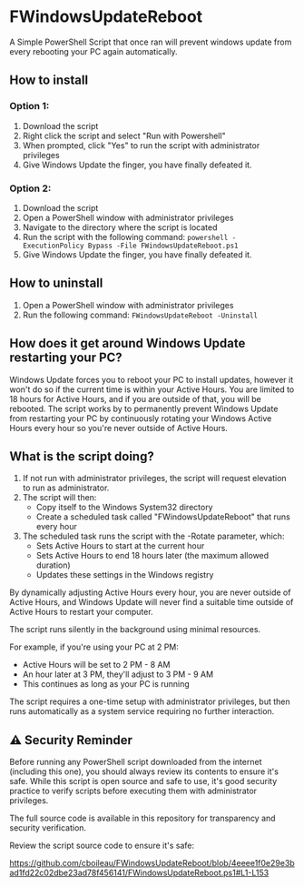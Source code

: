 # FWindowsUpdateReboot

A Simple PowerShell Script that once ran will prevent windows update from every rebooting your PC again automatically.

## How to install

### Option 1:
1. Download the script
2. Right click the script and select "Run with Powershell"
3. When prompted, click "Yes" to run the script with administrator privileges
4. Give Windows Update the finger, you have finally defeated it.

### Option 2:
1. Download the script
2. Open a PowerShell window with administrator privileges
3. Navigate to the directory where the script is located
4. Run the script with the following command: `powershell -ExecutionPolicy Bypass -File FWindowsUpdateReboot.ps1`
5. Give Windows Update the finger, you have finally defeated it.

## How to uninstall

1. Open a PowerShell window with administrator privileges
2. Run the following command: `FWindowsUpdateReboot -Uninstall`

## How does it get around Windows Update restarting your PC?

Windows Update forces you to reboot your PC to install updates, however it won't do so if the current time is within your Active Hours.
You are limited to 18 hours for Active Hours, and if you are outside of that, you will be rebooted.
The script works by to permanently prevent Windows Update from restarting your PC by continuously rotating your Windows Active Hours every hour so you're never outside of Active Hours.

## What is the script doing?

1. If not run with administrator privileges, the script will request elevation to run as administrator.
2. The script will then:
   - Copy itself to the Windows System32 directory
   - Create a scheduled task called "FWindowsUpdateReboot" that runs every hour
3. The scheduled task runs the script with the -Rotate parameter, which:
   - Sets Active Hours to start at the current hour
   - Sets Active Hours to end 18 hours later (the maximum allowed duration)
   - Updates these settings in the Windows registry

By dynamically adjusting Active Hours every hour, you are never outside of Active Hours, and Windows Update will never find a suitable time outside of Active Hours to restart your computer.

The script runs silently in the background using minimal resources.

For example, if you're using your PC at 2 PM:
- Active Hours will be set to 2 PM - 8 AM
- An hour later at 3 PM, they'll adjust to 3 PM - 9 AM
- This continues as long as your PC is running

The script requires a one-time setup with administrator privileges, but then runs automatically as a system service requiring no further interaction.

## ⚠️ Security Reminder

Before running any PowerShell script downloaded from the internet (including this one), you should always review its contents to ensure it's safe. While this script is open source and safe to use, it's good security practice to verify scripts before executing them with administrator privileges. 

The full source code is available in this repository for transparency and security verification.

Review the script source code to ensure it's safe:

https://github.com/cboileau/FWindowsUpdateReboot/blob/4eeee1f0e29e3bad1fd22c02dbe23ad78f456141/FWindowsUpdateReboot.ps1#L1-L153


